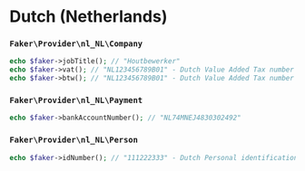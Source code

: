 # Dutch (Netherlands)

### `Faker\Provider\nl_NL\Company`

```php
echo $faker->jobTitle(); // "Houtbewerker"
echo $faker->vat(); // "NL123456789B01" - Dutch Value Added Tax number
echo $faker->btw(); // "NL123456789B01" - Dutch Value Added Tax number (alias)
```

### `Faker\Provider\nl_NL\Payment`

```php
echo $faker->bankAccountNumber(); // "NL74MNEJ4830302492"
```

### `Faker\Provider\nl_NL\Person`

```php
echo $faker->idNumber(); // "111222333" - Dutch Personal identification number (BSN)
```
